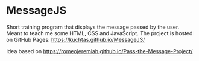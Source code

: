 # MessageJS
Short training program that displays the message passed by the user. Meant to teach me some HTML, CSS and JavaScript.
The project is hosted on GitHub Pages: https://kuchtas.github.io/MessageJS/

Idea based on https://romeojeremiah.github.io/Pass-the-Message-Project/
